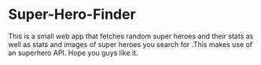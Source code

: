 # Super-Hero-Finder
This is a small web app that fetches random super heroes and their stats as well as stats and images of super heroes you search for .This makes use of an superhero API. Hope you guys like it.
